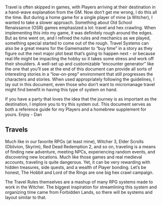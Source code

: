 Travel is often skipped in games, with Players arriving at their destination in a hand-wave explanation from the GM. Now don’t get me wrong, I do this all the time. But during a home game for a single player of mine (a Witcher), I wanted to take a slower approach. Something about Old School Renaissance (OSR) games emphasized a lot: travel and hex crawling. When implementing this into my game, it was definitely rough around the edges. But as time went on, and I refined the rules and mechanics as we played, something special started to come out of the rough. Travel Systems can also be a great means for the Gamemaster to “buy time” in a story as they figure out the next major plot beat that’s going to happen next - or because real life might be impacting the hobby so it takes some stress and work off their shoulders. A well-set up and customizable “encounter generator” like the one that you’ll see at the end of this document can provide all sorts of interesting stories in a “low-on-prep” environment that still progresses the characters and stories. When used appropriately following the guidelines, I lay out in this document, even those who don’t want to micromanage travel might find benefit in having this type of system on hand.

If you have a party that loves the idea that the journey is as important as the destination, I implore you to try this system out. This document serves as both a reference guide for my Players and a homebrew supplement for yours. Enjoy - Dan

## Travels
Much like in our favorite RPGs (at least mine), Witcher 3, Elder Scrolls (Oblivion, Skyrim), Red Dead Redemption 2, and so on, traveling is a means of finding new adventure, meeting NPCs, experiencing random events, and discovering new locations. Much like those games and real medieval accounts, traveling is quite dangerous. Yet, it can be very rewarding with hidden treasures, side quests, and a wealth of Player bonding. Let’s be honest, The Hobbit and Lord of the Rings are one big hex crawl campaign. 

The Travel Rules themselves are a mashup of many RPG systems made to work in the Witcher. The biggest inspiration for streamlining this system and organizing time came from Forbidden Lands, so there will be systems and layout similar to that.